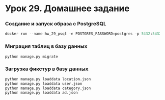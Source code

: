 # Урок 29. Домашнее задание


### Создание и запуск образа с PostgreSQL

```python
docker run --name hw_29_psql -e POSTGRES_PASSWORD=postgres -p 5432:5432 -d postgres
```

### Миграция таблиц в базу данных

```python
python manage.py migrate
```


### Загрузка фикстур в базу данных

```python
python manage.py loaddata location.json
python manage.py loaddata user.json
python manage.py loaddata category.json
python manage.py loaddata ad.json
```
